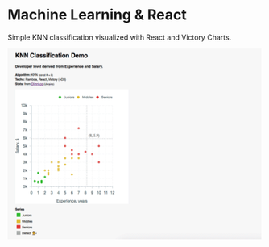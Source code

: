 # Machine Learning & React

Simple KNN classification visualized with React and Victory Charts.

![App Screen](./cover.png)
